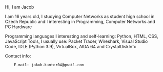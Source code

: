   
Hi, I am Jacob

I am 16 years old, I studying Computer Networks as student high school in Czech Republic and I interesting in Programming, Computer Networks and PC Hardware 

Programming languages I interesting and self-learning: Python, HTML, CSS, JavaScript
Tools, I usually use: Packet Tracer, Wireshark, Visual Studio Code, IDLE (Python 3.9), VirtualBox, AIDA 64 and CrystalDiskInfo

Contact info: 

        E-mail: jakub.kantor04@gmail.com
